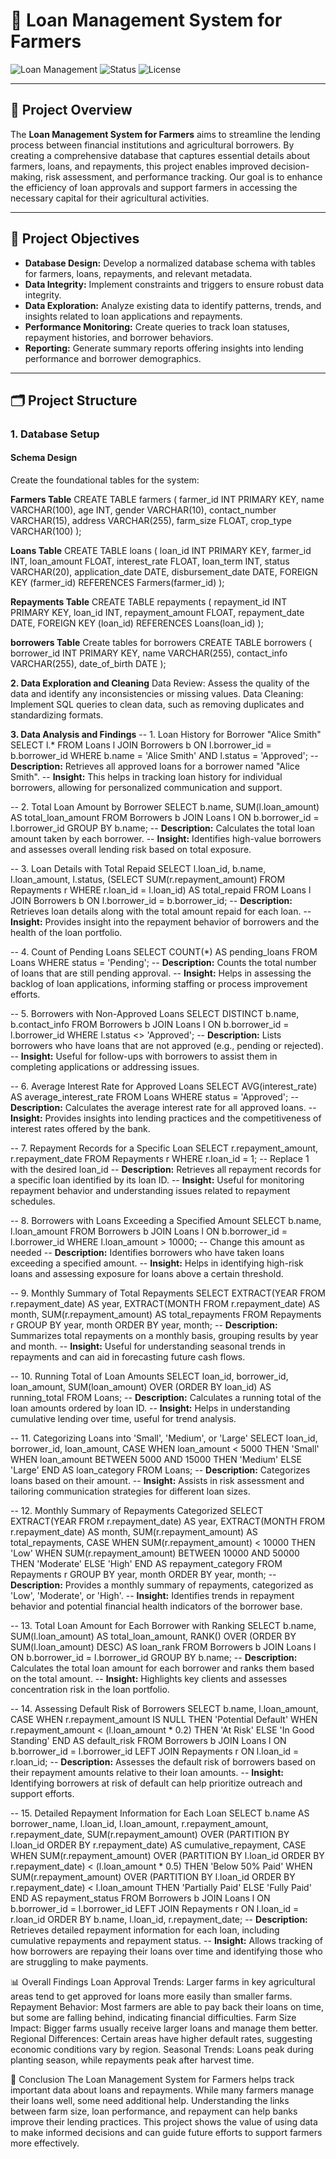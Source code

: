 # 🌾 Loan Management System for Farmers
![Loan Management](https://img.shields.io/badge/Project-LoanManagement-orange) 
![Status](https://img.shields.io/badge/Status-Active-brightgreen) 
![License](https://img.shields.io/badge/License-MIT-blue)

---

## 📖 Project Overview

The **Loan Management System for Farmers** aims to streamline the lending process between financial institutions and agricultural borrowers. By creating a comprehensive database that captures essential details about farmers, loans, and repayments, this project enables improved decision-making, risk assessment, and performance tracking. Our goal is to enhance the efficiency of loan approvals and support farmers in accessing the necessary capital for their agricultural activities.

---

## 🎯 Project Objectives

- **Database Design:** Develop a normalized database schema with tables for farmers, loans, repayments, and relevant metadata.
- **Data Integrity:** Implement constraints and triggers to ensure robust data integrity.
- **Data Exploration:** Analyze existing data to identify patterns, trends, and insights related to loan applications and repayments.
- **Performance Monitoring:** Create queries to track loan statuses, repayment histories, and borrower behaviors.
- **Reporting:** Generate summary reports offering insights into lending performance and borrower demographics.

---

## 🗂️ Project Structure

### 1. Database Setup

#### Schema Design
Create the foundational tables for the system:

**Farmers Table**
CREATE TABLE farmers (
    farmer_id INT PRIMARY KEY,
    name VARCHAR(100),
    age INT,
    gender VARCHAR(10),
    contact_number VARCHAR(15),
    address VARCHAR(255),
    farm_size FLOAT,
    crop_type VARCHAR(100)
);


**Loans Table**
CREATE TABLE loans (
    loan_id INT PRIMARY KEY,
    farmer_id INT,
    loan_amount FLOAT,
    interest_rate FLOAT,
    loan_term INT,
    status VARCHAR(20),
    application_date DATE,
    disbursement_date DATE,
    FOREIGN KEY (farmer_id) REFERENCES Farmers(farmer_id)
);

**Repayments Table**
CREATE TABLE repayments (
    repayment_id INT PRIMARY KEY,
    loan_id INT,
    repayment_amount FLOAT,
    repayment_date DATE,
    FOREIGN KEY (loan_id) REFERENCES Loans(loan_id)
);

**borrowers Table**
Create tables for borrowers
CREATE TABLE borrowers (
    borrower_id INT PRIMARY KEY,
    name VARCHAR(255),
    contact_info VARCHAR(255),
    date_of_birth DATE
);

**2. Data Exploration and Cleaning**
Data Review: Assess the quality of the data and identify any inconsistencies or missing values.
Data Cleaning: Implement SQL queries to clean data, such as removing duplicates and standardizing formats.

**3. Data Analysis and Findings**
-- 1. Loan History for Borrower "Alice Smith"
SELECT l.*
FROM Loans l
JOIN Borrowers b ON l.borrower_id = b.borrower_id
WHERE b.name = 'Alice Smith' AND l.status = 'Approved';
-- **Description:** Retrieves all approved loans for a borrower named "Alice Smith".
-- **Insight:** This helps in tracking loan history for individual borrowers, allowing for personalized communication and support.

-- 2. Total Loan Amount by Borrower
SELECT b.name, SUM(l.loan_amount) AS total_loan_amount
FROM Borrowers b
JOIN Loans l ON b.borrower_id = l.borrower_id
GROUP BY b.name;
-- **Description:** Calculates the total loan amount taken by each borrower.
-- **Insight:** Identifies high-value borrowers and assesses overall lending risk based on total exposure.

-- 3. Loan Details with Total Repaid
SELECT l.loan_id, b.name, l.loan_amount, l.status, 
       (SELECT SUM(r.repayment_amount) FROM Repayments r WHERE r.loan_id = l.loan_id) AS total_repaid
FROM Loans l
JOIN Borrowers b ON l.borrower_id = b.borrower_id;
-- **Description:** Retrieves loan details along with the total amount repaid for each loan.
-- **Insight:** Provides insight into the repayment behavior of borrowers and the health of the loan portfolio.

-- 4. Count of Pending Loans
SELECT COUNT(*) AS pending_loans
FROM Loans
WHERE status = 'Pending';
-- **Description:** Counts the total number of loans that are still pending approval.
-- **Insight:** Helps in assessing the backlog of loan applications, informing staffing or process improvement efforts.

-- 5. Borrowers with Non-Approved Loans
SELECT DISTINCT b.name, b.contact_info
FROM Borrowers b
JOIN Loans l ON b.borrower_id = l.borrower_id
WHERE l.status <> 'Approved';
-- **Description:** Lists borrowers who have loans that are not approved (e.g., pending or rejected).
-- **Insight:** Useful for follow-ups with borrowers to assist them in completing applications or addressing issues.

-- 6. Average Interest Rate for Approved Loans
SELECT AVG(interest_rate) AS average_interest_rate
FROM Loans
WHERE status = 'Approved';
-- **Description:** Calculates the average interest rate for all approved loans.
-- **Insight:** Provides insights into lending practices and the competitiveness of interest rates offered by the bank.

-- 7. Repayment Records for a Specific Loan
SELECT r.repayment_amount, r.repayment_date
FROM Repayments r
WHERE r.loan_id = 1;  -- Replace 1 with the desired loan_id
-- **Description:** Retrieves all repayment records for a specific loan identified by its loan ID.
-- **Insight:** Useful for monitoring repayment behavior and understanding issues related to repayment schedules.

-- 8. Borrowers with Loans Exceeding a Specified Amount
SELECT b.name, l.loan_amount
FROM Borrowers b
JOIN Loans l ON b.borrower_id = l.borrower_id
WHERE l.loan_amount > 10000;  -- Change this amount as needed
-- **Description:** Identifies borrowers who have taken loans exceeding a specified amount.
-- **Insight:** Helps in identifying high-risk loans and assessing exposure for loans above a certain threshold.

-- 9. Monthly Summary of Total Repayments
SELECT EXTRACT(YEAR FROM r.repayment_date) AS year,
       EXTRACT(MONTH FROM r.repayment_date) AS month,
       SUM(r.repayment_amount) AS total_repayments
FROM Repayments r
GROUP BY year, month
ORDER BY year, month;
-- **Description:** Summarizes total repayments on a monthly basis, grouping results by year and month.
-- **Insight:** Useful for understanding seasonal trends in repayments and can aid in forecasting future cash flows.

-- 10. Running Total of Loan Amounts
SELECT loan_id, borrower_id, loan_amount, 
       SUM(loan_amount) OVER (ORDER BY loan_id) AS running_total
FROM Loans;
-- **Description:** Calculates a running total of the loan amounts ordered by loan ID.
-- **Insight:** Helps in understanding cumulative lending over time, useful for trend analysis.

-- 11. Categorizing Loans into 'Small', 'Medium', or 'Large'
SELECT loan_id, borrower_id, loan_amount,
       CASE 
           WHEN loan_amount < 5000 THEN 'Small'
           WHEN loan_amount BETWEEN 5000 AND 15000 THEN 'Medium'
           ELSE 'Large'
       END AS loan_category
FROM Loans;
-- **Description:** Categorizes loans based on their amount.
-- **Insight:** Assists in risk assessment and tailoring communication strategies for different loan sizes.

-- 12. Monthly Summary of Repayments Categorized
SELECT EXTRACT(YEAR FROM r.repayment_date) AS year,
       EXTRACT(MONTH FROM r.repayment_date) AS month,
       SUM(r.repayment_amount) AS total_repayments,
       CASE 
           WHEN SUM(r.repayment_amount) < 10000 THEN 'Low'
           WHEN SUM(r.repayment_amount) BETWEEN 10000 AND 50000 THEN 'Moderate'
           ELSE 'High'
       END AS repayment_category
FROM Repayments r
GROUP BY year, month
ORDER BY year, month;
-- **Description:** Provides a monthly summary of repayments, categorized as 'Low', 'Moderate', or 'High'.
-- **Insight:** Identifies trends in repayment behavior and potential financial health indicators of the borrower base.

-- 13. Total Loan Amount for Each Borrower with Ranking
SELECT b.name, 
       SUM(l.loan_amount) AS total_loan_amount,
       RANK() OVER (ORDER BY SUM(l.loan_amount) DESC) AS loan_rank
FROM Borrowers b
JOIN Loans l ON b.borrower_id = l.borrower_id
GROUP BY b.name;
-- **Description:** Calculates the total loan amount for each borrower and ranks them based on the total amount.
-- **Insight:** Highlights key clients and assesses concentration risk in the loan portfolio.

-- 14. Assessing Default Risk of Borrowers
SELECT b.name, l.loan_amount,
       CASE 
           WHEN r.repayment_amount IS NULL THEN 'Potential Default'
           WHEN r.repayment_amount < (l.loan_amount * 0.2) THEN 'At Risk'
           ELSE 'In Good Standing'
       END AS default_risk
FROM Borrowers b
JOIN Loans l ON b.borrower_id = l.borrower_id
LEFT JOIN Repayments r ON l.loan_id = r.loan_id;
-- **Description:** Assesses the default risk of borrowers based on their repayment amounts relative to their loan amounts.
-- **Insight:** Identifying borrowers at risk of default can help prioritize outreach and support efforts.

-- 15. Detailed Repayment Information for Each Loan
SELECT 
    b.name AS borrower_name,
    l.loan_id,
    l.loan_amount,
    r.repayment_amount,
    r.repayment_date,
    SUM(r.repayment_amount) OVER (PARTITION BY l.loan_id ORDER BY r.repayment_date) AS cumulative_repayment,
    CASE 
        WHEN SUM(r.repayment_amount) OVER (PARTITION BY l.loan_id ORDER BY r.repayment_date) < (l.loan_amount * 0.5) THEN 'Below 50% Paid'
        WHEN SUM(r.repayment_amount) OVER (PARTITION BY l.loan_id ORDER BY r.repayment_date) < l.loan_amount THEN 'Partially Paid'
        ELSE 'Fully Paid'
    END AS repayment_status
FROM 
    Borrowers b
JOIN 
    Loans l ON b.borrower_id = l.borrower_id
LEFT JOIN 
    Repayments r ON l.loan_id = r.loan_id
ORDER BY 
    b.name, l.loan_id, r.repayment_date;
-- **Description:** Retrieves detailed repayment information for each loan, including cumulative repayments and repayment status.
-- **Insight:** Allows tracking of how borrowers are repaying their loans over time and identifying those who are struggling to make payments.


📊 Overall Findings
Loan Approval Trends: Larger farms in key agricultural areas tend to get approved for loans more easily than smaller farms.
Repayment Behavior: Most farmers are able to pay back their loans on time, but some are falling behind, indicating financial difficulties.
Farm Size Impact: Bigger farms usually receive larger loans and manage them better.
Regional Differences: Certain areas have higher default rates, suggesting economic conditions vary by region.
Seasonal Trends: Loans peak during planting season, while repayments peak after harvest time.

🚀 Conclusion
The Loan Management System for Farmers helps track important data about loans and repayments. While many farmers manage their loans well, some need additional help. Understanding the links between farm size, loan performance, and repayment can help banks improve their lending practices. This project shows the value of using data to make informed decisions and can guide future efforts to support farmers more effectively.
